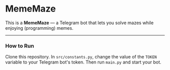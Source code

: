 # MemeMaze

This is a **MemeMaze** — a Telegram bot that lets you solve mazes while enjoying (programming) memes.

---

### How to Run
Clone this repository. In `src/constants.py`, change the value of the `TOKEN` variable to your Telegram bot's token. Then run `main.py` and start your bot.

